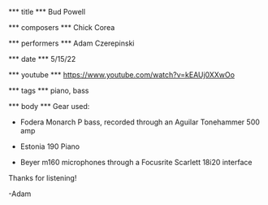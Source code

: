 *** title ***
Bud Powell

*** composers ***
Chick Corea

*** performers ***
Adam Czerepinski

*** date ***
5/15/22

*** youtube ***
https://www.youtube.com/watch?v=kEAUj0XXwOo

*** tags ***
piano, bass

*** body ***
Gear used:

- Fodera Monarch P bass, recorded through an Aguilar Tonehammer 500 amp

- Estonia 190 Piano

- Beyer m160 microphones through a Focusrite Scarlett 18i20 interface

Thanks for listening!

-Adam
